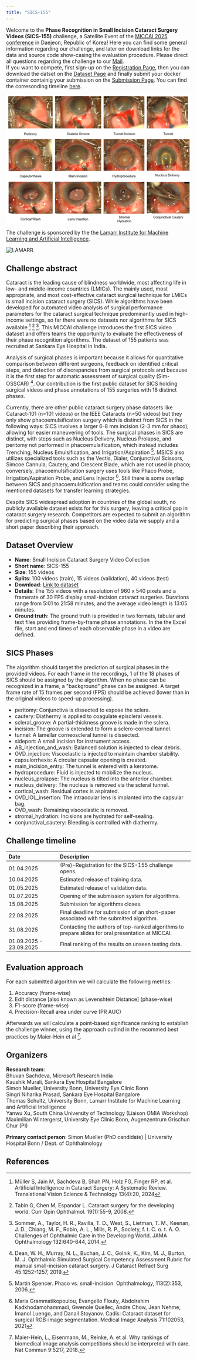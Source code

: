 ```yaml
---
title: "SICS-155"
---
```


Welcome to the **Phase Recognition in Small Incision Cataract Surgery Videos (SICS-155)** challenge, a Satellite Event of the [MICCAI 2025 conference](https://conferences.miccai.org/2025/en/default.asp) in Daejeon, Republic of Korea! Here you can find some general information regarding our challenge, and later on download links for the data and source code show-casing the evaluation procedure. Please direct all questions regarding the challenge to our [Mail](mailto:ag.wintergerst@gmail.com).\
If you want to compete, first sign-up on the [Registration Page](registration.md), then you can download the datset on the [Dataset Page](dataset.md) and finally submit your docker container containig your submission on the [Submission Page](submission.md). You can find the corresonding timeline [here](index.md#challenge-timeline).

![phases](assets/images/SICS_phases.png)

The challenge is sponsored by the the [Lamarr Institute for Machine Learning and Artificial Intelligence](https://lamarr-institute.org/).
<p><img src="https://lamarr-institute.org/wp-content/uploads/lamarr-logo-2023.png" width="200" title="LAMARR" alt="LAMARR"/></p>

## Challenge abstract

Cataract is the leading cause of blindness worldwide, most affecting life in low- and middle-income countries (LMICs). The mainly used, most appropriate, and most cost-effective cataract surgical technique for LMICs is small incision cataract surgery (SICS). While algorithms have been developed for automated video analysis of surgical performance parameters for the cataract surgical technique predominantly used in high-income settings, so far there were no datasets nor algorithms for SICS available [^1] [^2] [^3]. This MICCAI challenge introduces the first SICS video dataset and offers teams the opportunity to evaluate the effectiveness of their phase recognition algorithms. The dataset of 155 patients was recruited at Sankara Eye Hospital in India.

Analysis of surgical phases is important because it allows for quantitative comparison between different surgeons, feedback on identified critical steps, and detection of discrepancies from surgical protocols and because it is the first step for automatic assessment of surgical quality (Sim-OSSCAR) [^4]. Our contribution is the first public dataset for SICS holding surgical videos and phase annotations of 155 surgeries with 18 distinct phases.

Currently, there are other public cataract surgery phase datasets like Cataract-101 (n=101 videos) or the IEEE Cataracts (n=50 videos) but they only show phacoemulsification surgery which is distinct from SICS in the
following ways: SICS involves a larger 6-8 mm incision (2-3 mm for phaco), allowing for easier maneuvering of tools. The surgical phases in SICS are distinct, with steps such as Nucleus Delivery, Nucleus Prolapse, and
peritomy not performed in phacoemulsification, which instead includes Trenching, Nucleus Emulsification, and Irrigation/Aspiration [^5]. MSICS also utilizes specialized tools such as the Vectis, Dialer, Conjunctival Scissors,
Simcoe Cannula, Cautery, and Crescent Blade, which are not used in phaco; conversely, phacoemulsification surgery uses tools like Phaco Probe, Irrigation/Aspiration Probe, and Lens Injector [^6]. Still there is some overlap
between SICS and phacoemulsification and teams could consider using the mentioned datasets for transfer learning strategies.

Despite SICS widespread adoption in countries of the global south, no publicly available dataset exists for for this surgery, leaving a critical gap in cataract surgery research. Competitors are expected to submit an algorithm for predicting surgical phases based on the video data we supply and a short paper describing their approach.

## Dataset Overview

- **Name**: Small Incision Cataract Surgery Video Collection
- **Short name**: SICS-155
- **Size**: 155 videos
- **Splits**: 100 videos (train), 15 videos (validation), 40 videos (test)
- **Download**: [Link to dataset](dataset.md)
- **Details**: The 155 videos with a resolution of 960 x 540 pixels and a framerate of 30 FPS display small-incision cataract surgeries. Durations range from 5:01 to 21:58 minutes, and the average video length is 13:05 minutes. 
- **Ground truth**: The ground truth is provided in two formats, tabular and text files providing frame-by-frame phase annotations. In the the Excel file, start and end times of each observable phase in a video are defined.

## SICS Phases
The algorithm should target the prediction of surgical phases in the provided videos. For each frame in the
recordings, 1 of the 18 phases of SICS should be assigned by the algorithm. When no phase can be recognized in a
frame, a "background" phase can be assigned. A target frame rate of 15 frames per second (FPS) should be
achieved (lower than in the original videos to speed-up processing).
- peritomy: Conjunctiva is dissected to expose the sclera.
- cautery: Diathermy is applied to coagulate episcleral vessels.
- scleral_groove: A partial-thickness groove is made in the sclera.
- incision: The groove is extended to form a sclero-corneal tunnel.
- tunnel: A lamellar corneoscleral tunnel is dissected.
- sideport: A small incision for instrument access.
- AB_injection_and_wash: Balanced solution is injected to clear debris.
- OVD_injection: Viscoelastic is injected to maintain chamber stability.
- capsulorrhexis: A circular capsular opening is created.
- main_incision_entry: The tunnel is entered with a keratome.
- hydroprocedure: Fluid is injected to mobilize the nucleus.
- nucleus_prolapse: The nucleus is tilted into the anterior chamber.
- nucleus_delivery: The nucleus is removed via the scleral tunnel.
- cortical_wash: Residual cortex is aspirated.
- OVD_IOL_insertion: The intraocular lens is implanted into the capsular bag.
- OVD_wash: Remaining viscoelastic is removed.
- stromal_hydration: Incisions are hydrated for self-sealing.
- conjunctival_cautery: Bleeding is controlled with diathermy.

## Challenge timeline

| Date     | Description                |
| :-------- | :-------------------------- |
| 01.04.2025 | (Pre)-Registration for the SICS-155 challenge opens. |
| 10.04.2025 | Estimated release of training data. | 
| 01.05.2025 | Estimated release of validation data. |
| 01.07.2025 | Opening of the submission system for algorithms. |
| 15.08.2025 | Submission for algorithms closes. |
| 22.08.2025 | Final deadline for submission of an short-paper associated with the submitted algorithm. |
| 31.08.2025 | Contacting the authors of top-ranked algorithms to prepare slides for oral presentation at MICCAI. |
| 01.09.2025 - 23.09.2025 | Final ranking of the results on unseen testing data. |

## Evaluation approach

For each submitted algorithm we will calculate the following metrics:
1. Accuracy (frame-wise)
2. Edit distance [also known as Levenshtein Distance] (phase-wise)
3. F1-score (frame-wise)
4. Precision-Recall area under curve (PR AUC)

Afterwards we will calculate a point-based significance ranking to establish the challenge winner, using the approach outlind in the recommed best practices by Maier-Hein et al [^7]. 

## Organizers

**Research team**:\
Bhuvan Sachdeva, Microsoft Research India\
Kaushik Murali, Sankara Eye Hospital Bangalore\
Simon Mueller, University Bonn, University Eye Clinic Bonn\
Singri Niharika Prasad, Sankara Eye Hospital Bangalore\
Thomas Schultz, University Bonn, Lamarr Institute for Machine Learning and Artificial Intelligence\
Yanwu Xu, South China University of Technology (Liaison OMIA Workshop)\
Maximilian Wintergerst, University Eye Clinic Bonn, Augenzentrum Grischun Chur (PI)

**Primary contact person**: Simon Mueller (PhD candidate) | University Hospital Bonn / Dept. of Ophthalmology

## References

[^1]: Müller S, Jain M, Sachdeva B, Shah PN, Holz FG, Finger RP, et al. Artificial Intelligence in Cataract Surgery: A Systematic Review. Translational Vision Science & Technology 13(4):20, 2024

[^2]: Tabin G, Chen M, Espandar L. Cataract surgery for the developing world. Curr Opin Ophthalmol. 19(1):55-9, 2008.

[^3]: Sommer, A., Taylor, H. R., Ravilla, T. D., West, S., Lietman, T. M., Keenan, J. D., Chiang, M. F., Robin, A. L., Mills, R. P., Society, f. t. C. o. t. A. O. Challenges of Ophthalmic Care in the Developing World. JAMA Ophthalmology 132:640-644, 2014.

[^4]: Dean, W. H., Murray, N. L., Buchan, J. C., Golnik, K., Kim, M. J., Burton, M. J. Ophthalmic Simulated Surgical Competency Assessment Rubric for manual small-incision cataract surgery. J Cataract Refract Surg 45:1252-1257, 2019.

[^5]: Martin Spencer. Phaco vs. small-incision. Ophthalmology, 113(2):353, 2006.

[^6]: Maria Grammatikopoulou, Evangello Flouty, Abdolrahim Kadkhodamohammadi, Gwenole Quellec, Andre Chow, Jean Nehme, Imanol Luengo, and Danail Stoyanov. Cadis: Cataract dataset for surgical RGB-image segmentation. Medical Image Analysis 71:102053, 2021

[^7]: Maier-Hein, L., Eisenmann, M., Reinke, A. et al. Why rankings of biomedical image analysis competitions should be interpreted with care. Nat Commun 9:5217, 2018.

